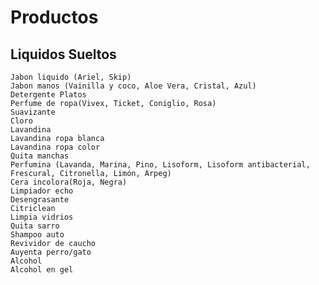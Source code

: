 # Productos
## Liquidos Sueltos
    Jabon liquido (Ariel, Skip)
    Jabon manos (Vainilla y coco, Aloe Vera, Cristal, Azul)
    Detergente Platos
    Perfume de ropa(Vivex, Ticket, Coniglio, Rosa)
    Suavizante
    Cloro
    Lavandina
    Lavandina ropa blanca
    Lavandina ropa color
    Quita manchas
    Perfumina (Lavanda, Marina, Pino, Lisoform, Lisoform antibacterial, Frescural, Citronella, Limón, Arpeg)
    Cera incolora(Roja, Negra)
    Limpiador echo
    Desengrasante
    Citriclean
    Limpia vidrios
    Quita sarro
    Shampoo auto
    Revividor de caucho
    Auyenta perro/gato
    Alcohol
    Alcohol en gel